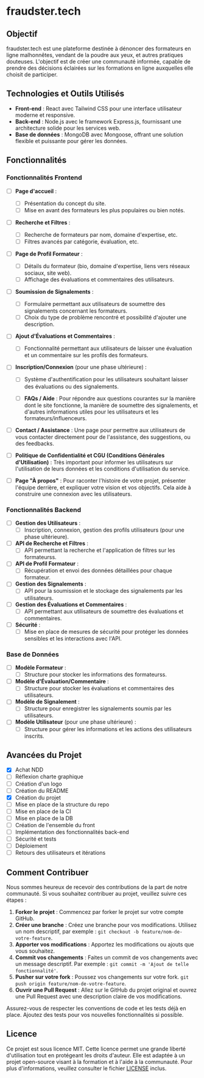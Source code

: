 # fraudster.tech

## Objectif

fraudster.tech est une plateforme destinée à dénoncer des formateurs en ligne malhonnêtes, vendant de la poudre aux yeux, et autres pratiques douteuses. L'objectif est de créer une communauté informée, capable de prendre des décisions éclairées sur les formations en ligne auxquelles elle choisit de participer.

## Technologies et Outils Utilisés

- **Front-end** : React avec Tailwind CSS pour une interface utilisateur moderne et responsive.
- **Back-end** : Node.js avec le framework Express.js, fournissant une architecture solide pour les services web.
- **Base de données** : MongoDB avec Mongoose, offrant une solution flexible et puissante pour gérer les données.

## Fonctionnalités

### Fonctionnalités Frontend

- [ ] **Page d'accueil** :
  - [ ] Présentation du concept du site.
  - [ ] Mise en avant des formateurs les plus populaires ou bien notés.

- [ ] **Recherche et Filtres** :
  - [ ] Recherche de formateurs par nom, domaine d'expertise, etc.
  - [ ] Filtres avancés par catégorie, évaluation, etc.

- [ ] **Page de Profil Formateur** :
  - [ ] Détails du formateur (bio, domaine d'expertise, liens vers réseaux sociaux, site web).
  - [ ] Affichage des évaluations et commentaires des utilisateurs.

- [ ] **Soumission de Signalements** :
  - [ ] Formulaire permettant aux utilisateurs de soumettre des signalements concernant les formateurs.
  - [ ] Choix du type de problème rencontré et possibilité d'ajouter une description.

- [ ] **Ajout d'Évaluations et Commentaires** :
  - [ ] Fonctionnalité permettant aux utilisateurs de laisser une évaluation et un commentaire sur les profils des formateurs.

- [ ] **Inscription/Connexion** (pour une phase ultérieure) :
  - [ ] Système d'authentification pour les utilisateurs souhaitant laisser des évaluations ou des signalements.

  - [ ] **FAQs / Aide** : Pour répondre aux questions courantes sur la manière dont le site fonctionne, la manière de soumettre des signalements, et d'autres informations utiles pour les utilisateurs et les formateurs/influenceurs.

- [ ] **Contact / Assistance** : Une page pour permettre aux utilisateurs de vous contacter directement pour de l'assistance, des suggestions, ou des feedbacks.

- [ ] **Politique de Confidentialité et CGU (Conditions Générales d'Utilisation)** : Très important pour informer les utilisateurs sur l'utilisation de leurs données et les conditions d'utilisation du service.

- [ ] **Page "À propos"** : Pour raconter l'histoire de votre projet, présenter l'équipe derrière, et expliquer votre vision et vos objectifs. Cela aide à construire une connexion avec les utilisateurs.

### Fonctionnalités Backend

- [ ] **Gestion des Utilisateurs** :
  - [ ] Inscription, connexion, gestion des profils utilisateurs (pour une phase ultérieure).

- [ ] **API de Recherche et Filtres** :
  - [ ] API permettant la recherche et l'application de filtres sur les formateurss.

- [ ] **API de Profil Formateur** :
  - [ ] Récupération et envoi des données détaillées pour chaque formateur.

- [ ] **Gestion des Signalements** :
  - [ ] API pour la soumission et le stockage des signalements par les utilisateurs.

- [ ] **Gestion des Évaluations et Commentaires** :
  - [ ] API permettant aux utilisateurs de soumettre des évaluations et commentaires.

- [ ] **Sécurité** :
  - [ ] Mise en place de mesures de sécurité pour protéger les données sensibles et les interactions avec l'API.

### Base de Données

- [ ] **Modèle Formateur** :
  - [ ] Structure pour stocker les informations des formateurss.

- [ ] **Modèle d'Évaluation/Commentaire** :
  - [ ] Structure pour stocker les évaluations et commentaires des utilisateurs.

- [ ] **Modèle de Signalement** :
  - [ ] Structure pour enregistrer les signalements soumis par les utilisateurs.

- [ ] **Modèle Utilisateur** (pour une phase ultérieure) :
  - [ ] Structure pour gérer les informations et les actions des utilisateurs inscrits.

## Avancées du Projet

- [x] Achat NDD
- [ ] Réflexion charte graphique
- [ ] Création d'un logo
- [ ] Création du README
- [x] Création du projet
- [ ] Mise en place de la structure du repo
- [ ] Mise en place de la CI
- [ ] Mise en place de la DB
- [ ] Création de l'ensemble du front
- [ ] Implémentation des fonctionnalités back-end
- [ ] Sécurité et tests
- [ ] Déploiement
- [ ] Retours des utilisateurs et itérations

## Comment Contribuer

Nous sommes heureux de recevoir des contributions de la part de notre communauté. Si vous souhaitez contribuer au projet, veuillez suivre ces étapes :

1. **Forker le projet** : Commencez par forker le projet sur votre compte GitHub.
2. **Créer une branche** : Créez une branche pour vos modifications. Utilisez un nom descriptif, par exemple : `git checkout -b feature/nom-de-votre-feature`.
3. **Apporter vos modifications** : Apportez les modifications ou ajouts que vous souhaitez.
4. **Commit vos changements** : Faites un commit de vos changements avec un message descriptif. Par exemple : `git commit -m 'Ajout de telle fonctionnalité'`.
5. **Pusher sur votre fork** : Poussez vos changements sur votre fork. `git push origin feature/nom-de-votre-feature`.
6. **Ouvrir une Pull Request** : Allez sur le GitHub du projet original et ouvrez une Pull Request avec une description claire de vos modifications.

Assurez-vous de respecter les conventions de code et les tests déjà en place. Ajoutez des tests pour vos nouvelles fonctionnalités si possible.

## Licence

Ce projet est sous licence MIT. Cette licence permet une grande liberté d'utilisation tout en protégeant les droits d'auteur. Elle est adaptée à un projet open-source visant à la formation et à l'aide à la communauté. Pour plus d'informations, veuillez consulter le fichier [LICENSE](LICENSE) inclus.
